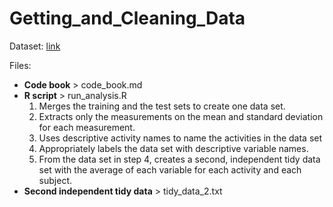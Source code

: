 # Getting_and_Cleaning_Data

Dataset: [link](https://d396qusza40orc.cloudfront.net/getdata%2Fprojectfiles%2FUCI%20HAR%20Dataset.zip)

Files:
* **Code book** > code_book.md
* **R script** > run_analysis.R
  1. Merges the training and the test sets to create one data set.
  2. Extracts only the measurements on the mean and standard deviation for each measurement.
  3. Uses descriptive activity names to name the activities in the data set
  4. Appropriately labels the data set with descriptive variable names.
  5. From the data set in step 4, creates a second, independent tidy data set with the average of each variable for each activity and each subject.
* **Second independent tidy data** > tidy_data_2.txt
